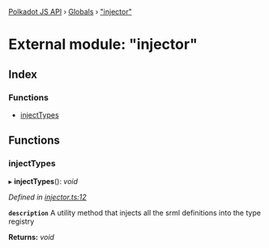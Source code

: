 [Polkadot JS API](../README.md) › [Globals](../globals.md) › ["injector"](_injector_.md)

# External module: "injector"

## Index

### Functions

* [injectTypes](_injector_.md#injecttypes)

## Functions

###  injectTypes

▸ **injectTypes**(): *void*

*Defined in [injector.ts:12](https://github.com/polkadot-js/api/blob/3c47c3fdc3/packages/types/src/injector.ts#L12)*

**`description`** A utility method that injects all the srml definitions into the type registry

**Returns:** *void*
